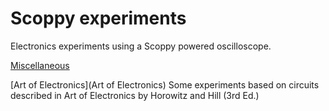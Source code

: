 # Scoppy experiments

Electronics experiments using a Scoppy powered oscilloscope. 

[Miscellaneous](Miscellaneous)

[Art of Electronics](Art of Electronics)
Some experiments based on circuits described in Art of Electronics by Horowitz and Hill (3rd Ed.)
